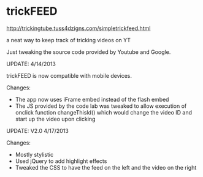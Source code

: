 trickFEED
============

http://trickingtube.tuss4dzigns.com/simpletrickfeed.html

a neat way to keep track of tricking videos on YT

Just tweaking the source code provided by Youtube and Google.

UPDATE: 4/14/2013

trickFEED is now compatible with mobile devices. 

Changes:
- The app now uses iFrame embed instead of the flash embed
- The JS provided by the code lab was tweaked to allow execution of onclick function changeThisId() which would change the video ID and start up the video upon clicking

UPDATE: V2.0 4/17/2013

Changes:
- Mostly stylistic
- Used jQuery to add highlight effects
- Tweaked the CSS to have the feed on the left and the video on the right
